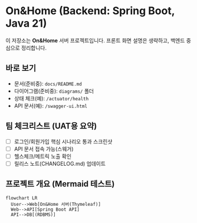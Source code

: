 # On&Home (Backend: Spring Boot, Java 21)

이 저장소는 **On&Home** 서버 프로젝트입니다. 프론트 화면 설명은 생략하고, 백엔드 중심으로 정리합니다.

## 바로 보기
- 문서(준비중): `docs/README.md`
- 다이어그램(준비중): `diagrams/` 폴더
- 상태 체크(예): `/actuator/health`  
- API 문서(예): `/swagger-ui.html`

## 팀 체크리스트 (UAT용 요약)
- [ ] 로그인/회원가입 핵심 시나리오 통과 스크린샷
- [ ] API 문서 접속 가능(스웨거)
- [ ] 헬스체크/메트릭 노출 확인
- [ ] 릴리스 노트(CHANGELOG.md) 업데이트

## 프로젝트 개요 (Mermaid 테스트)
```mermaid
flowchart LR
  User-->Web[On&Home 서버(Thymeleaf)]
  Web-->API[Spring Boot API]
  API-->DB[(RDBMS)]
